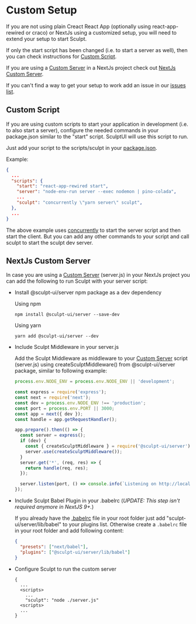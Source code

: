 # Custom Setup

If you are not using plain Creact React App (optionally using react-app-rewired or craco) or NextJs using a customized setup, you will need to extend your setup to start Sculpt.

If only the start script has been changed (i.e. to start a server as well), then you can check instructions for [Custom Script](#custom-script).

If you are using a [Custom Server](https://nextjs.org/docs/advanced-features/custom-server) in a NextJs project check out [NextJs Custom Server](#nextjs-custom-server).

If you can't find a way to get your setup to work add an issue in our [issues list](https://github.com/sculptui/vscode/issues).

## Custom Script

If you are using custom scripts to start your application in development (i.e. to also start a server), configure the needed commands in your package.json similar to the "start" script. SculptUI will use this script to run.

Just add your script to the scripts/sculpt in your [package.json](https://docs.npmjs.com/creating-a-package-json-file).

Example:

```JSON
{
  ...
  "scripts": {
    "start": "react-app-rewired start",
    "server": "node-env-run server --exec nodemon | pino-colada",
    ...
    "sculpt": "concurrently \"yarn server\" sculpt",
  },
  ...
}
```

The above example uses [concurrently](https://www.npmjs.com/package/concurrently) to start the server script and then start the client. But you can add any other commands to your script and call sculpt to start the sculpt dev server.

## NextJs Custom Server

In case you are using a [Custom Server](https://nextjs.org/docs/advanced-features/custom-server) (server.js) in your NextJs project you can add the following to run Sculpt with your server script:

- Install @sculpt-ui/server npm package as a dev dependency

  Using npm

  ```
  npm install @sculpt-ui/server --save-dev
  ```

  Using yarn

  ```
  yarn add @sculpt-ui/server --dev
  ```

- Include Sculpt Middleware in your server.js

  Add the Sculpt Middleware as middleware to your [Custom Server](https://nextjs.org/docs/advanced-features/custom-server) script (server.js) using createSculptMiddleware() from @sculpt-ui/server package, similar to following example:

  ```JavaScript
  process.env.NODE_ENV = process.env.NODE_ENV || 'development';

  const express = require('express');
  const next = require('next');
  const dev = process.env.NODE_ENV !== 'production';
  const port = process.env.PORT || 3000;
  const app = next({ dev });
  const handle = app.getRequestHandler();

  app.prepare().then(() => {
    const server = express();
    if (dev) {
      const { createSculptMiddleware } = require('@sculpt-ui/server');
      server.use(createSculptMiddleware());
    }
    server.get('*', (req, res) => {
      return handle(req, res);
    });

    server.listen(port, () => console.info(`Listening on http://localhost:${port}`));
  });

  ```

- Include Sculpt Babel Plugin in your .babelrc (_UPDATE: This step isn't required anymore in NextJS 9+._)

  If you already have the [.babelrc](https://nextjs.org/docs/advanced-features/customizing-babel-config) file in your root folder just add "sculpt-ui/server/lib/babel" to your plugins list. Otherwise create a <code>.babelrc</code> file in your root folder and add following content:

  ```JSON
  {
    "presets": ["next/babel"],
    "plugins": ["@sculpt-ui/server/lib/babel"]
  }
  ```

- Configure Sculpt to run the custom server

  ```
  {
    ...
    <scripts>
      ...
      "sculpt": "node ./server.js"
    <scripts>
    ...
  }
  ```
